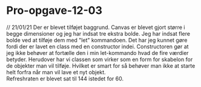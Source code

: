# Pro-opgave-12-03
// 21/01/21
Der er blevet tilføjet baggrund.
Canvas er blevet gjort større i begge dimensioner og jeg har indsat tre ekstra bolde.
Jeg har indsat flere bolde ved at tilføje dem med "let" kommandoen. Det har jeg kunnet gøre fordi der er lavet en class med en constructor indei. Constructoren gør at jeg ikke behøver at fortælle den i min let-kommando hvad de fire værdier betyder. Herudover har vi classen som virker som en form for skabelon for de objekter man vil tilføje. Hvilket er smart for så behøver man ikke at starte helt forfra når man vil lave et nyt objekt.  
Refreshraten er blevet sat til 144 istedet for 60.

